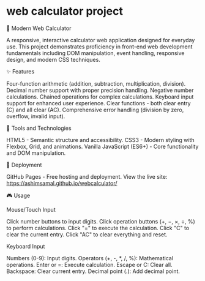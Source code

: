 # web calculator project
🧮 Modern Web Calculator

A responsive, interactive calculator web application designed for everyday use. This project demonstrates proficiency in front-end web development fundamentals including DOM manipulation, event handling, responsive design, and modern CSS techniques.

✨ Features

Four-function arithmetic (addition, subtraction, multiplication, division).
Decimal number support with proper precision handling.
Negative number calculations.
Chained operations for complex calculations.
Keyboard input support for enhanced user experience.
Clear functions - both clear entry (C) and all clear (AC).
Comprehensive error handling (division by zero, overflow, invalid input).

🧰 Tools and Technologies

HTML5 - Semantic structure and accessibility.
CSS3 - Modern styling with Flexbox, Grid, and animations.
Vanilla JavaScript (ES6+) - Core functionality and DOM manipulation.

🔗 Deployment

GitHub Pages - Free hosting and deployment. View the live site: https://ashimsamal.github.io/webcalculator/

🎮 Usage

Mouse/Touch Input

Click number buttons to input digits.
Click operation buttons (+, −, ×, ÷, %) to perform calculations.
Click "=" to execute the calculation.
Click "C" to clear the current entry.
Click "AC" to clear everything and reset.

Keyboard Input

Numbers (0-9): Input digits.
Operators (+, -, *, /, %): Mathematical operations.
Enter or =: Execute calculation.
Escape or C: Clear all.
Backspace: Clear current entry.
Decimal point (.): Add decimal point.

